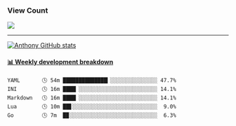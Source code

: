 ### View Count
<p>
  <a href="https://count.getloli.com/"><img src="https://count.getloli.com/get/@asmedeus998?theme=rule34"></a>
</p>

---
[![Anthony GitHub stats](https://github-readme-stats.vercel.app/api?username=asmedeus998&count_private=true&hide=prs,issues&show_icons=true&theme=cobalt)](https://github.com/Asmedeus998/github-readme-stats)




<!-- waka-box start -->
#### <a href="https://gist.github.com/976cbecf83f29f44732391efd9fbccec" target="_blank">📊 Weekly development breakdown</a>
```text
YAML       🕓 54m ██████████████▎░░░░░░░░░░░░░░░ 47.7%
INI        🕓 16m ████▏░░░░░░░░░░░░░░░░░░░░░░░░░ 14.1%
Markdown   🕓 16m ████▏░░░░░░░░░░░░░░░░░░░░░░░░░ 14.1%
Lua        🕓 10m ██▋░░░░░░░░░░░░░░░░░░░░░░░░░░░  9.0%
Go         🕓 7m  █▉░░░░░░░░░░░░░░░░░░░░░░░░░░░░  6.3%
```
<!-- Powered by https://github.com/Asmedeus998/waka-box-go . -->
<!-- waka-box end -->



<!--
**Asmedeus998/Asmedeus998** is a ✨ _special_ ✨ repository because its `README.md` (this file) appears on your GitHub profile.

Here are some ideas to get you started:

- 🔭 I’m currently working on ...
- 🌱 I’m currently learning ...
- 👯 I’m looking to collaborate on ...
- 🤔 I’m looking for help with ...
- 💬 Ask me about ...
- 📫 How to reach me: ...
- 😄 Pronouns: ...
- ⚡ Fun fact: ...
-->
